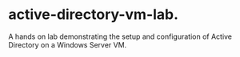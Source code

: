 # active-directory-vm-lab.
A hands on lab demonstrating the setup and configuration of Active Directory on a Windows Server VM.
